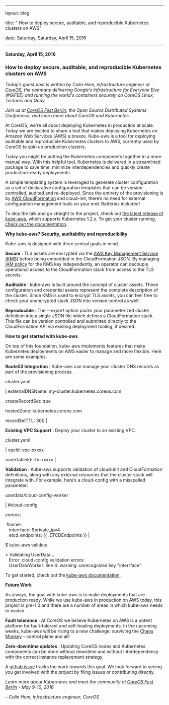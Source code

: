 ---

   layout: blog

   title:  " How to deploy secure, auditable, and reproducible Kubernetes clusters on AWS" 

   date:   Saturday,  Saturday, April 15, 2016 
 

   --- 
#### Saturday, April 15, 2016 
### How to deploy secure, auditable, and reproducible Kubernetes clusters on AWS 
_Today’s guest post is written by Colin Hom, infrastructure engineer at [CoreOS](https://coreos.com/), the company delivering Google’s Infrastructure for Everyone Else (#GIFEE) and running the world's containers securely on CoreOS Linux, Tectonic and Quay._  
  
_Join us at [CoreOS Fest Berlin](https://coreos.com/fest/),&nbsp;the Open Source Distributed Systems Conference, and learn more about CoreOS and Kubernetes.&nbsp;_  
  
At CoreOS, we're all about deploying Kubernetes in production at scale. Today we are excited to share a tool that makes deploying Kubernetes on Amazon Web Services (AWS) a breeze. Kube-aws is a tool for deploying auditable and reproducible Kubernetes clusters to AWS, currently used by CoreOS to spin up production clusters.  
  
Today you might be putting the Kubernetes components together in a more manual way. With this helpful tool, Kubernetes is delivered in a streamlined package to save time, minimize interdependencies and quickly create production-ready deployments.  
  
A simple templating system is leveraged to generate cluster configuration as a set of declarative configuration templates that can be version controlled, audited and re-deployed. Since the entirety of the provisioning is by [AWS CloudFormation](https://aws.amazon.com/cloudformation/) and cloud-init, there’s no need for external configuration management tools on your end. Batteries included!  
  
To skip the talk and go straight to the project, check out [the latest release of kube-aws](https://github.com/coreos/coreos-kubernetes/releases), which supports Kubernetes 1.2.x. To get your cluster running, [check out the documentation](https://coreos.com/kubernetes/docs/latest/kubernetes-on-aws.html).  
  
**Why kube-aws? Security, auditability and reproducibility**  
  
Kube-aws is designed with three central goals in mind.  

  

**Secure** : TLS assets are encrypted via the [AWS Key Management Service (KMS)](https://aws.amazon.com/kms/) before being embedded in the CloudFormation JSON. By managing [IAM policy](http://docs.aws.amazon.com/IAM/latest/UserGuide/access_policies.html) for the KMS key independently, an operator can decouple operational access to the CloudFormation stack from access to the TLS secrets.

  

**Auditable** : kube-aws is built around the concept of cluster assets. These configuration and credential assets represent the complete description of the cluster. Since KMS is used to encrypt TLS assets, you can feel free to check your unencrypted stack JSON into version control as well!&nbsp;

  

**Reproducible** : The _--export_ option packs your parameterized cluster definition into a single JSON file which defines a CloudFormation stack. This file can be version controlled and submitted directly to the CloudFormation API via existing deployment tooling, if desired.&nbsp;

  
**How to get started with kube-aws**

  

On top of this foundation, kube-aws implements features that make Kubernetes deployments on AWS easier to manage and more flexible. Here are some examples.

  

**Route53 Integration** : Kube-aws can manage your cluster DNS records as part of the provisioning process.

  

cluster.yaml
  

| 
externalDNSName: my-cluster.kubernetes.coreos.com

createRecordSet: true

hostedZone: kubernetes.coreos.com

recordSetTTL: 300
 |

  

**Existing VPC Support** : Deploy your cluster to an existing VPC.

  

cluster.yaml
  

| 
vpcId: vpc-xxxxx

routeTableId: rtb-xxxxx
 |

  

**Validation** : Kube-aws supports validation of cloud-init and CloudFormation definitions, along with any external resources that the cluster stack will integrate with. For example, here’s a cloud-config with a misspelled parameter:

  

userdata/cloud-config-worker
  

| 
#cloud-config

coreos: 

 &nbsp;flannel:  
 &nbsp;&nbsp;&nbsp;interrface: $private\_ipv4  
 &nbsp;&nbsp;&nbsp;etcd\_endpoints: {{ .ETCDEndpoints }}
 |

  

 $ kube-aws validate
  

 \> Validating UserData...  
  &nbsp;&nbsp;&nbsp;Error: cloud-config validation errors:  
  &nbsp;&nbsp;&nbsp;UserDataWorker: line 4: warning: unrecognized key "interrface"

  

To get started, check out the [kube-aws documentation](https://coreos.com/kubernetes/docs/latest/kubernetes-on-aws.html).

  
**Future Work**  
  
As always, the goal with kube-aws is to make deployments that are production ready. While we use kube-aws in production on AWS today, this project is pre-1.0 and there are a number of areas in which kube-aws needs to evolve.  
  
**Fault tolerance** : At CoreOS we believe Kubernetes on AWS is a potent platform for fault-tolerant and self-healing deployments. In the upcoming weeks, kube-aws will be rising to a new challenge: surviving the [Chaos Monkey](https://github.com/Netflix/SimianArmy/wiki/Chaos-Monkey) – control plane and all!  
  
**Zero-downtime updates** : Updating CoreOS nodes and Kubernetes components can be done without downtime and without interdependency with the correct instance replacement strategy.  
  
A [github issue](https://github.com/coreos/coreos-kubernetes/issues/340) tracks the work towards this goal. We look forward to seeing you get involved with the project by filing issues or contributing directly.  
  

_Learn more about Kubernetes and meet the community at [CoreOS Fest Berlin](https://coreos.com/fest/) - May 9-10, 2016_

  

_– Colin Hom, infrastructure engineer, CoreOS_
  

